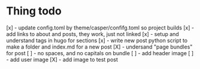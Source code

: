 # Thing todo

[x] - update config.toml by  theme/casper/confifg.toml so project builds
[x] - add links to about and posts, they work, just not linked
[x] - setup and understand tags in hugo for sections
[x] - write new post python script to make a folder and index.md for a new post
[X] - undersand "page bundles" for post
    [ ] - no spaces, and no capitals on bundle
[ ] - add header image
[ ] - add user image
[X] - add image to test post